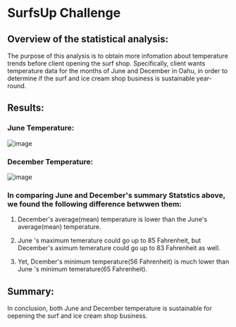 # SurfsUp Challenge

## Overview of the statistical analysis:
The purpose of this analysis is to obtain more infomation about temperature trends before client opening the surf shop.
Specifically, client wants temperature data for the months of June and December in Oahu, in order to determine if the surf and ice cream shop business is sustainable year-round.

## Results:

### June Temperature:

![image](https://user-images.githubusercontent.com/109333158/204170813-f6923bf7-2537-43e6-ab7e-ec91daa9de04.png)

### December Temperature:

![image](https://user-images.githubusercontent.com/109333158/204170859-6a63d30f-d4e3-4d0f-911a-fc4e5bfa2f3a.png)

### In comparing June and December's summary Statstics above, we found the following difference betwwen them:

1. December's average(mean) temperature is lower than the June's average(mean) temperature.

2. June 's maximum temerature could go up to 85 Fahrenheit, but December's aximum temerature could go up to 83 Fahrenheit as well.

3. Yet, Dcember's minimum temperature(56 Fahrenheit) is much lower than June 's minimum temerature(65 Fahrenheit). 

## Summary:
In conclusion, both June and December temperature is sustainable for oepening the surf and ice cream shop business.

